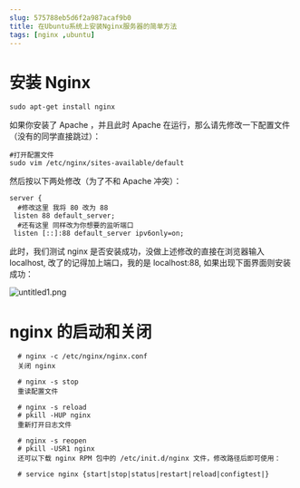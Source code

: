 ```yaml
---
slug: 575788eb5d6f2a987acaf9b0
title: 在Ubuntu系统上安装Nginx服务器的简单方法
tags: [nginx ,ubuntu]
---
```


# 安装 Nginx

```
sudo apt-get install nginx 
```

如果你安装了 Apache ，并且此时 Apache 在运行，那么请先修改一下配置文件（没有的同学直接跳过）：

```
#打开配置文件 
sudo vim /etc/nginx/sites-available/default

```

然后按以下两处修改（为了不和 Apache 冲突）：

```
server { 
  #修改这里 我将 80 改为 88 
 listen 88 default_server; 
  #还有这里 同样改为你想要的监听端口 
 listen [::]:88 default_server ipv6only=on; 

```

此时，我们测试 nginx 是否安装成功，没做上述修改的直接在浏览器输入 localhost, 改了的记得加上端口，我的是 localhost:88, 如果出现下面界面则安装成功：

 ![untitled1.png](https://static.gaoqixhb.com/FkDIMEfvpj8zUTA3CKdoWwXTu40w)
 
# nginx 的启动和关闭

```
  # nginx -c /etc/nginx/nginx.conf 
  关闭 nginx
   
  # nginx -s stop
  重读配置文件
   
  # nginx -s reload
  # pkill -HUP nginx
  重新打开日志文件
   
  # nginx -s reopen
  # pkill -USR1 nginx
  还可以下载 nginx RPM 包中的 /etc/init.d/nginx 文件，修改路径后即可使用：
   
  # service nginx {start|stop|status|restart|reload|configtest|}
```
